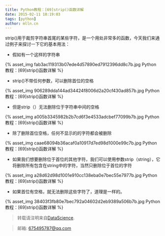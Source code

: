 ```yaml
---
title: Python教程：[69]strip()函数详解
date: 2015-02-11 18:19:03
tags: [python]
author: mlln.cn
---
```

strip()用于裁剪字符串首尾的某些字符，是一个用处非常多的函数，今天我们来通过例子来探讨一下它的基本用法：

- 假如有一个这样的字符串

{% asset_img fab3ac119313b07ede4d57890ed7912396dd8c7b.jpg Python教程：[69]strip()函数详解 %}

- strip()不带任何参数，可以删除首位的空格

{% asset_img 906289dda144ad34424f8006d2a20cf430ad857b.jpg Python教程：[69]strip()函数详解 %}

- 但是strip（）无法删除位于字符串中间的空格

{% asset_img a005b3345982b2b7cd6f3e4533adcbef77099b7b.jpg Python教程：[69]strip()函数详解 %}

- 除了删除首位空格，任何不显示的的字符都会被删除

{% asset_img caae68094b36acaf0a10917d7ed98d1000e99c7b.jpg Python教程：[69]strip()函数详解 %}

- 如果我们想要删除位于首位的其他字符，我们可以使用参数strip（string），它将删除所有包含在string中的字符，当然只删除位于首位的字符

{% asset_img a28d62d98d1001e910cc138eba0e7bec55e7977b.jpg Python教程：[69]strip()函数详解 %}

- 如果首位有空格，就无法删除这些字符了，道理是一样的。

{% asset_img 38403f3fb80e7bec792a04602d2eb9389a506b7b.jpg Python教程：[69]strip()函数详解 %}

> 转载请注明来自[DataScience](http://mlln.cn).

> 邮箱: 675495787@qq.com 
